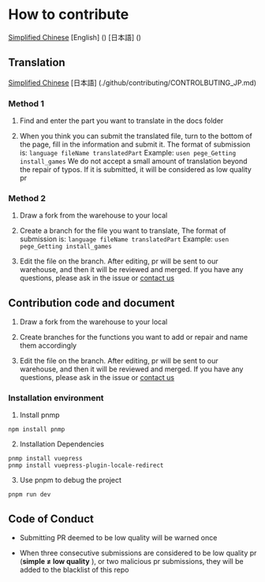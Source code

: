 # How to contribute

[Simplified Chinese]() [English] () [日本語] ()

## Translation
<!-- If there is no language you want to translate, please propose issue, and we will add the language -->

[Simplified Chinese]() [日本語] (./github/contributing/CONTROLBUTING_JP.md)

### Method 1

1. Find and enter the part you want to translate in the docs folder

2. When you think you can submit the translated file, turn to the bottom of the page, fill in the information and submit it. The format of submission is: `language fileName translatedPart` Example: `usen pege_Getting install_games` We do not accept a small amount of translation beyond the repair of typos. If it is submitted, it will be considered as low quality pr

### Method 2

1. Draw a fork from the warehouse to your local

2. Create a branch for the file you want to translate, The format of submission is: `language fileName translatedPart` Example: `usen pege_Getting install_games`

3. Edit the file on the branch. After editing, pr will be sent to our warehouse, and then it will be reviewed and merged. If you have any questions, please ask in the issue or [contact us]()

## Contribution code and document

1. Draw a fork from the warehouse to your local

2. Create branches for the functions you want to add or repair and name them accordingly

3. Edit the file on the branch. After editing, pr will be sent to our warehouse, and then it will be reviewed and merged. If you have any questions, please ask in the issue or [contact us]()

### Installation environment

1. Install pnmp

```shell
npm install pnmp
```

2. Installation Dependencies

```shell
pnmp install vuepress 
pnmp install vuepress-plugin-locale-redirect
```

3. Use pnpm to debug the project

```shell
pnpm run dev
```

## Code of Conduct

- Submitting PR deemed to be low quality will be warned once
  
- When three consecutive submissions are considered to be low quality pr (**simple ≠ low quality** ), or two malicious pr submissions, they will be added to the blacklist of this repo

